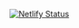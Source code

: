 
<!-- badges: start -->
[![Netlify Status](https://api.netlify.com/api/v1/badges/1706e47c-9868-4d1f-8334-cc3c327aa0a1/deploy-status)](https://app.netlify.com/sites/ecstatic-easley-8098f5/deploys)
<!-- badges: end -->



